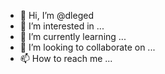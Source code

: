 - 👋 Hi, I’m @dleged
- 👀 I’m interested in ...
- 🌱 I’m currently learning ...
- 💞️ I’m looking to collaborate on ...
- 📫 How to reach me ...

<!---
dleged/dleged is a ✨ special ✨ repository because its `README.md` (this file) appears on your GitHub profile.
You can click the Preview link to take a look at your changes.
--->
